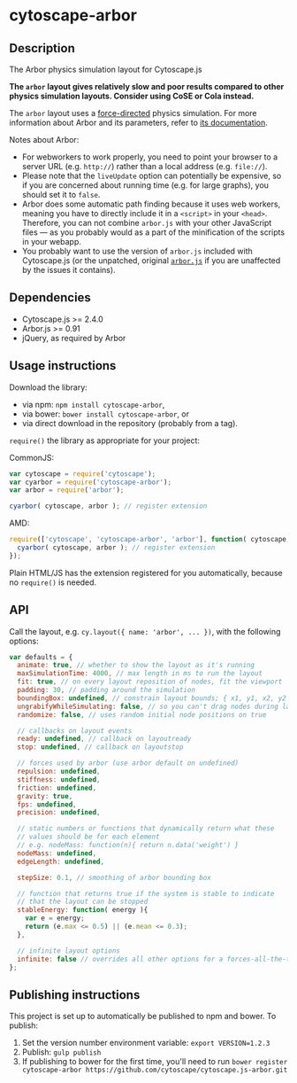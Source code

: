 cytoscape-arbor
================================================================================


## Description

The Arbor physics simulation layout for Cytoscape.js

**The `arbor` layout gives relatively slow and poor results compared to other physics simulation layouts.  Consider using CoSE or Cola instead.**

The `arbor` layout uses a [force-directed](http://en.wikipedia.org/wiki/Force-directed_graph_drawing) physics simulation.  For more information about Arbor and its parameters, refer to [its documentation](http://arborjs.org/reference).

Notes about Arbor:

 * For webworkers to work properly, you need to point your browser to a server URL (e.g. `http://`) rather than a local address (e.g. `file://`).
 * Please note that the `liveUpdate` option can potentially be expensive, so if you are concerned about running time (e.g. for large graphs), you should set it to `false`.
 * Arbor does some automatic path finding because it uses web workers, meaning you have to directly include it in a `<script>` in your `<head>`.  Therefore, you can not combine `arbor.js` with your other JavaScript files &mdash; as you probably would as a part of the minification of the scripts in your webapp.
 * You probably want to use the version of `arbor.js` included with Cytoscape.js (or the unpatched, original [`arbor.js`](http://arborjs.org) if you are unaffected by the issues it contains).


## Dependencies

 * Cytoscape.js >= 2.4.0
 * Arbor.js >= 0.91
 * jQuery, as required by Arbor


## Usage instructions

Download the library:
 * via npm: `npm install cytoscape-arbor`,
 * via bower: `bower install cytoscape-arbor`, or
 * via direct download in the repository (probably from a tag).

`require()` the library as appropriate for your project:

CommonJS:
```js
var cytoscape = require('cytoscape');
var cyarbor = require('cytoscape-arbor');
var arbor = require('arbor');

cyarbor( cytoscape, arbor ); // register extension
```

AMD:
```js
require(['cytoscape', 'cytoscape-arbor', 'arbor'], function( cytoscape, cyarbor, arbor ){
  cyarbor( cytoscape, arbor ); // register extension
});
```

Plain HTML/JS has the extension registered for you automatically, because no `require()` is needed.


## API

Call the layout, e.g. `cy.layout({ name: 'arbor', ... })`, with the following options:

```js
var defaults = {
  animate: true, // whether to show the layout as it's running
  maxSimulationTime: 4000, // max length in ms to run the layout
  fit: true, // on every layout reposition of nodes, fit the viewport
  padding: 30, // padding around the simulation
  boundingBox: undefined, // constrain layout bounds; { x1, y1, x2, y2 } or { x1, y1, w, h }
  ungrabifyWhileSimulating: false, // so you can't drag nodes during layout
  randomize: false, // uses random initial node positions on true

  // callbacks on layout events
  ready: undefined, // callback on layoutready
  stop: undefined, // callback on layoutstop

  // forces used by arbor (use arbor default on undefined)
  repulsion: undefined,
  stiffness: undefined,
  friction: undefined,
  gravity: true,
  fps: undefined,
  precision: undefined,

  // static numbers or functions that dynamically return what these
  // values should be for each element
  // e.g. nodeMass: function(n){ return n.data('weight') }
  nodeMass: undefined,
  edgeLength: undefined,

  stepSize: 0.1, // smoothing of arbor bounding box

  // function that returns true if the system is stable to indicate
  // that the layout can be stopped
  stableEnergy: function( energy ){
    var e = energy;
    return (e.max <= 0.5) || (e.mean <= 0.3);
  },

  // infinite layout options
  infinite: false // overrides all other options for a forces-all-the-time mode
};
```


## Publishing instructions

This project is set up to automatically be published to npm and bower.  To publish:

1. Set the version number environment variable: `export VERSION=1.2.3`
1. Publish: `gulp publish`
1. If publishing to bower for the first time, you'll need to run `bower register cytoscape-arbor https://github.com/cytoscape/cytoscape.js-arbor.git`
